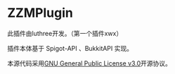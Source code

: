 # ZZMPlugin

此插件由luthree开发。（第一个插件xwx）

插件本体基于 Spigot-API 、BukkitAPI 实现。

本源代码采用[GNU General Public License v3.0](https://opensource.org/licenses/GPL-3.0)开源协议。
